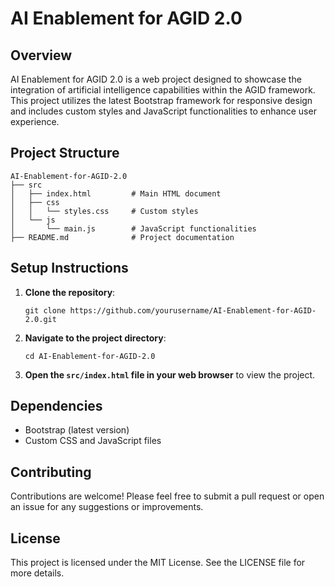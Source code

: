 # AI Enablement for AGID 2.0

## Overview
AI Enablement for AGID 2.0 is a web project designed to showcase the integration of artificial intelligence capabilities within the AGID framework. This project utilizes the latest Bootstrap framework for responsive design and includes custom styles and JavaScript functionalities to enhance user experience.

## Project Structure
```
AI-Enablement-for-AGID-2.0
├── src
│   ├── index.html         # Main HTML document
│   ├── css
│   │   └── styles.css     # Custom styles
│   └── js
│       └── main.js        # JavaScript functionalities
├── README.md              # Project documentation
```

## Setup Instructions
1. **Clone the repository**:
   ```
   git clone https://github.com/yourusername/AI-Enablement-for-AGID-2.0.git
   ```

2. **Navigate to the project directory**:
   ```
   cd AI-Enablement-for-AGID-2.0
   ```

3. **Open the `src/index.html` file in your web browser** to view the project.

## Dependencies
- Bootstrap (latest version)
- Custom CSS and JavaScript files

## Contributing
Contributions are welcome! Please feel free to submit a pull request or open an issue for any suggestions or improvements.

## License
This project is licensed under the MIT License. See the LICENSE file for more details.